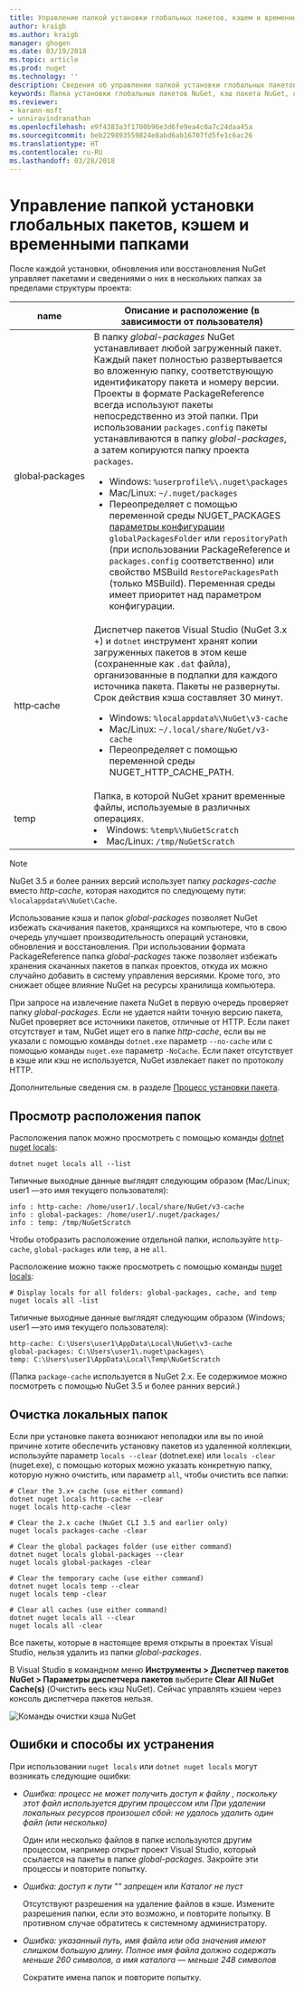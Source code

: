 ```yaml
---
title: Управление папкой установки глобальных пакетов, кэшем и временными папками | Документация Майкрософт
author: kraigb
ms.author: kraigb
manager: ghogen
ms.date: 03/19/2018
ms.topic: article
ms.prod: nuget
ms.technology: ''
description: Сведения об управлении папкой установки глобальных пакетов, кэшем и временными папками на компьютере, которые используются при установке, восстановлении и обновлении пакетов.
keywords: Папка установки глобальных пакетов NuGet, кэш пакета NuGet, кэширование пакетов, папка установки пакетов, кэши NuGet, управление кэшами, локальный кэш NuGet, глобальный кэш NuGet, команда locals для NuGet, очистка кэша
ms.reviewer:
- karann-msft
- unniravindranathan
ms.openlocfilehash: e9f4383a3f1700b96e3d6fe9ea4c0a7c24daa45a
ms.sourcegitcommit: beb229893559824e8abd6ab16707fd5fe1c6ac26
ms.translationtype: HT
ms.contentlocale: ru-RU
ms.lasthandoff: 03/28/2018
---
```

# <a name="managing-the-global-packages-cache-and-temp-folders"></a>Управление папкой установки глобальных пакетов, кэшем и временными папками

После каждой установки, обновления или восстановления NuGet управляет пакетами и сведениями о них в нескольких папках за пределами структуры проекта:

| name | Описание и расположение (в зависимости от пользователя)|
| --- | --- |
| global&#8209;packages | В папку *global-packages* NuGet устанавливает любой загруженный пакет. Каждый пакет полностью развертывается во вложенную папку, соответствующую идентификатору пакета и номеру версии. Проекты в формате PackageReference всегда используют пакеты непосредственно из этой папки. При использовании `packages.config` пакеты устанавливаются в папку *global-packages*, а затем копируются папку проекта `packages`.<br/><ul><li>Windows: `%userprofile%\.nuget\packages`</li><li>Mac/Linux: `~/.nuget/packages`</li><li>Переопределяет с помощью переменной среды NUGET_PACKAGES [параметры конфигурации](../reference/nuget-config-file.md#config-section) `globalPackagesFolder` или `repositoryPath` (при использовании PackageReference и `packages.config` соответственно) или свойство MSBuild `RestorePackagesPath` (только MSBuild). Переменная среды имеет приоритет над параметром конфигурации.</li></ul> |
| http&#8209;cache | Диспетчер пакетов Visual Studio (NuGet 3.x +) и `dotnet` инструмент хранят копии загруженных пакетов в этом кеше (сохраненные как `.dat` файла), организованные в подпапки для каждого источника пакета. Пакеты не развернуты. Срок действия кэша составляет 30 минут.<br/><ul><li>Windows: `%localappdata%\NuGet\v3-cache`</li><li>Mac/Linux: `~/.local/share/NuGet/v3-cache`</li><li>Переопределяет с помощью переменной среды NUGET_HTTP_CACHE_PATH.</li></ul> |
| temp | Папка, в которой NuGet хранит временные файлы, используемые в различных операциях.<br/><li>Windows: `%temp%\NuGetScratch`</li><li>Mac/Linux: `/tmp/NuGetScratch`</li></ul> |

> [!Note]
> NuGet 3.5 и более ранних версий использует папку *packages-cache* вместо *http-cache*, которая находится по следующему пути: `%localappdata%\NuGet\Cache`.

Использование кэша и папок *global-packages* позволяет NuGet избежать скачивания пакетов, хранящихся на компьютере, что в свою очередь улучшает производительность операций установки, обновления и восстановления. При использовании формата PackageReference папка *global-packages* также позволяет избежать хранения скачанных пакетов в папках проектов, откуда их можно случайно добавить в систему управления версиями. Кроме того, это снижает общее влияние NuGet на ресурсы хранилища компьютера.

При запросе на извлечение пакета NuGet в первую очередь проверяет папку *global-packages*. Если не удается найти точную версию пакета, NuGet проверяет все источники пакетов, отличные от HTTP. Если пакет отсутствует и там, NuGet ищет его в папке *http-cache*, если вы не указали с помощью команды `dotnet.exe` параметр `--no-cache` или с помощью команды `nuget.exe` параметр `-NoCache`. Если пакет отсутствует в кэше или кэш не используется, NuGet извлекает пакет по протоколу HTTP.

Дополнительные сведения см. в разделе [Процесс установки пакета](ways-to-install-a-package.md#what-happens-when-a-package-is-installed).

## <a name="viewing-folder-locations"></a>Просмотр расположения папок

Расположения папок можно просмотреть с помощью команды [dotnet nuget locals](/dotnet/core/tools/dotnet-nuget-locals):

```cli
dotnet nuget locals all --list
```

Типичные выходные данные выглядят следующим образом (Mac/Linux; user1 —это имя текущего пользователя):

```output
info : http-cache: /home/user1/.local/share/NuGet/v3-cache
info : global-packages: /home/user1/.nuget/packages/
info : temp: /tmp/NuGetScratch
```

Чтобы отобразить расположение отдельной папки, используйте `http-cache`, `global-packages` или `temp`, а не `all`. 

Расположение можно также просмотреть с помощью команды [nuget locals](../tools/cli-ref-locals.md):

```cli
# Display locals for all folders: global-packages, cache, and temp
nuget locals all -list
```

Типичные выходные данные выглядят следующим образом (Windows; user1 —это имя текущего пользователя):

```output
http-cache: C:\Users\user1\AppData\Local\NuGet\v3-cache
global-packages: C:\Users\user1\.nuget\packages\
temp: C:\Users\user1\AppData\Local\Temp\NuGetScratch
```

(Папка `package-cache` используется в NuGet 2.x. Ее содержимое можно посмотреть с помощью NuGet 3.5 и более ранних версий.)

## <a name="clearing-local-folders"></a>Очистка локальных папок

Если при установке пакета возникают неполадки или вы по иной причине хотите обеспечить установку пакетов из удаленной коллекции, используйте параметр `locals --clear` (dotnet.exe) или `locals -clear` (nuget.exe), с помощью которых можно указать конкретную папку, которую нужно очистить, или параметр `all`, чтобы очистить все папки:

```cli
# Clear the 3.x+ cache (use either command)
dotnet nuget locals http-cache --clear
nuget locals http-cache -clear

# Clear the 2.x cache (NuGet CLI 3.5 and earlier only)
nuget locals packages-cache -clear

# Clear the global packages folder (use either command)
dotnet nuget locals global-packages --clear
nuget locals global-packages -clear

# Clear the temporary cache (use either command)
dotnet nuget locals temp --clear
nuget locals temp -clear

# Clear all caches (use either command)
dotnet nuget locals all --clear
nuget locals all -clear
```

Все пакеты, которые в настоящее время открыты в проектах Visual Studio, нельзя удалить из папки *global-packages*.

В Visual Studio в командном меню **Инструменты > Диспетчер пакетов NuGet > Параметры диспетчера пакетов** выберите **Clear All NuGet Cache(s)** (Очистить весь кэш NuGet). Сейчас управлять кэшем через консоль диспетчера пакетов нельзя.

![Команды очистки кэша NuGet](media/options-clear-caches.png)

## <a name="troubleshooting-errors"></a>Ошибки и способы их устранения

При использовании `nuget locals` или `dotnet nuget locals` могут возникать следующие ошибки:

- *Ошибка: процесс не может получить доступ к файлу <package>, поскольку этот файл используется другим процессом* или *При удалении локальных ресурсов произошел сбой: не удалось удалить один файл (или несколько)*

    Один или несколько файлов в папке используются другим процессом, например открыт проект Visual Studio, который ссылается на пакеты в папке *global-packages*. Закройте эти процессы и повторите попытку.

- *Ошибка: доступ к пути "<path>" запрещен* или *Каталог не пуст*

    Отсутствуют разрешения на удаление файлов в кэше. Измените разрешения папки, если это возможно, и повторите попытку. В противном случае обратитесь к системному администратору.

- *Ошибка: указанный путь, имя файла или оба значения имеют слишком большую длину. Полное имя файла должно содержать меньше 260 символов, а имя каталога — меньше 248 символов*

    Сократите имена папок и повторите попытку.
